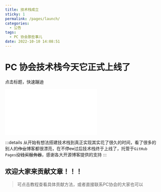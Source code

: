 ```yaml
---
title: 技术栈成立
sticky: 1
permalink: /pages/launch/
categories: 
  - 公告
tags: 
  - PC 协会那些事儿
date: 2022-10-10 14:08:51
---
```


# PC 协会技术栈今天它正式上线了

点击标题，快速蹦迪

<!-- more -->
<iframe class="video-iframe" src="//player.bilibili.com/player.html?aid=681494020&bvid=BV1SS4y1G77N&cid=506413096&page=1&high_quality=1&danmaku=0" scrolling="no" border="0" frameborder="no" framespacing="0" allowfullscreen="true" style="height='700px';"> </iframe>

:::details
从开始有想法搭建技术栈到真正实现其实花了很久的时间，看了很多的别人的~~作业~~博客都很漂亮，在不停~~cv~~过后技术栈终于上线了，托管于`GitHub Pages`~~没钱买服务器~~，感谢各大开源博客提供的支持
:::

## 欢迎大家来贡献文章！！！

> 可点击教程查看具体贡献方法，或者直接联系PC协会的大家也可以